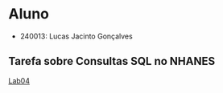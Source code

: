 # Aluno
* 240013: Lucas Jacinto Gonçalves

## Tarefa sobre Consultas SQL no NHANES

[Lab04](../notebook/lab04-sql-advanced.ipynb)
